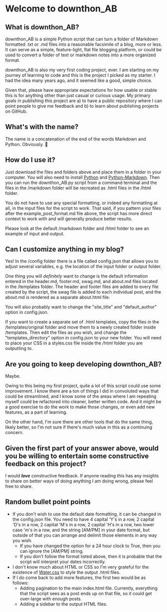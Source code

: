 # Welcome to downthon_AB

## What is downthon_AB?

downthon_AB is a simple Python script that can turn a folder of Markdown formatted .txt or .md files into a reasonable facsimile of a blog, more or less. It can serve as a simple, feature-light, flat file blogging platform, or could be used to convert a folder of text or markdown notes into a more organized format.

downthon_AB is also my very first coding project, ever. I am starting on my journey of learning to code and this is the project I picked as my starter. I had the idea many years ago, and it seemed like a good, simple choice.

Given that, please have appropriate expectations for how usable or stable this is for anything other than just casual or curious usage. My primary goals in publishing this project are a) to have a public repository where I can point people to give me feedback and b) to learn about publishing projects on GitHub. 

## What's with the name?

The name is a concatenation of the end of the words Markdown and Python. Obviously. 🙂

## How do I use it?

Just download the files and folders above and place them in a folder in your computer. You will also need to install [Python](https://www.python.org/) and [Python-Markdown](https://python-markdown.github.io/). Then you can run the downthon_AB.py script from a command terminal and the files in the /markdown folder will be recreated as .html files in the /html folder.

You do not have to use any special formatting, or indeed any formatting at all, in the input files for the script to work. That said, if you pattern your files after the example_post_format.md file above, the script has more direct context to work with and will generally produce better results.

Please look at the default /markdown folder and /html folder to see an example of input and output.

## Can I customize anything in my blog?

Yes! In the /config folder there is a file called config.json that allows you to adjust several variables, e.g. the location of the input folder or output folder.

One thing you will _definitely_ want to change is the default information entered in the header.md, footer.md, swag.md, and about.md files located in the /templates folder. The header and footer files are added to every file created by the script, the swag file is added to each individual post, and the about.md is rendered as a separate about.html file.

You will also probably want to change the "site_title" and "default_author" option in config.json.

If you want to create a separate set of .html templates, copy the files in the /templates/original folder and move them to a newly created folder inside /templates. Then edit the files as you wish, and change the "templates_directory" option in config.json to your new folder. You will need to place your CSS in a styles.css file inside the /html folder you are outputting to.

## Are you going to keep developing downthon_AB?

Maybe.

Owing to this being my first project, quite a lot of this script could use some improvement. I know there are a ton of things I did in convoluted ways that could be streamlined, and I know some of the areas where I am repeating myself could be refactored into cleaner, better written code. And it might be a good exercise to do the work to make those changes, or even add new features, as a part of learning.

On the other hand, I'm sure there are other tools that do the same thing, likely better, so I'm not sure if there's much value in this as a continuing concern.

## Given the first part of your answer above, would you be willing to entertain some constructive feedback on this project?

I would _**love**_ constructive feedback. If anyone reading this has any insights to share on better ways of doing anything I am doing wrong, please feel free to share.

## Random bullet point points

* If you don't wish to use the default date formatting, it can be changed in the config.json file. You need to have 4 capital 'Y's in a row, 2 capital 'D's in a row, 2 capital 'M's in a row, 2 capital 'H's in a row, two lower case 'm's in a row, and the string [AM/PM] in your date format, but outside of that you can arrange and delimit those elements in any way you wish.
  * If you have changed the option for a 24 hour clock to True, then you can ignore the [AM/PM] string.
  * If you don't follow the format listed above, then it is probable that the script will interpret your dates incorrectly.
* I don't know much about HTML or CSS so I'm very grateful for the existence of [Water.css](https://watercss.kognise.dev/) to style the output .html files.
* If I do come back to add more features, the first two would be as follows:
  * Adding pagination to the main index.html file. Currently, everything that the script sees as a post ends up on that file, so it could get over-large with enough posts.
  * Adding a sidebar to the output HTML files.
